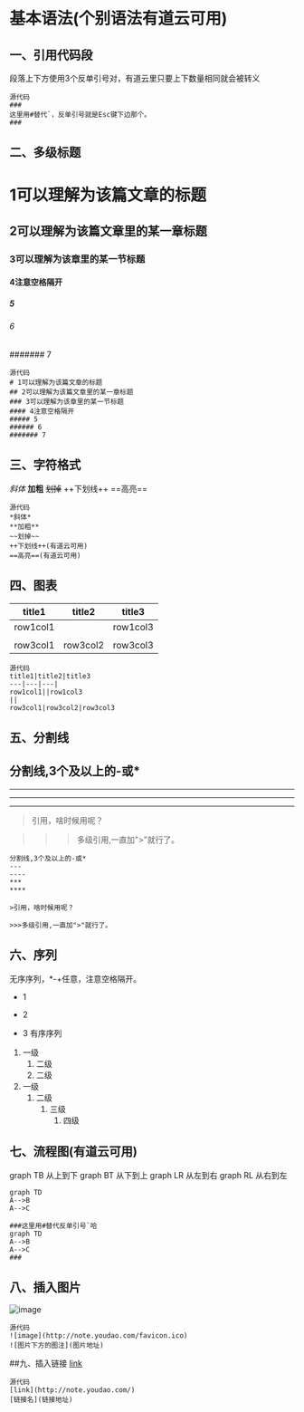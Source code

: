 # 基本语法(个别语法有道云可用)
## 一、引用代码段
段落上下方使用3个反单引号对，有道云里只要上下数量相同就会被转义
```
源代码
###
这里用#替代`，反单引号就是Esc键下边那个。
###
```
## 二、多级标题
# 1可以理解为该篇文章的标题
## 2可以理解为该篇文章里的某一章标题
### 3可以理解为该章里的某一节标题
#### 4注意空格隔开
##### 5
###### 6
####### 7
```
源代码
# 1可以理解为该篇文章的标题
## 2可以理解为该篇文章里的某一章标题
### 3可以理解为该章里的某一节标题
#### 4注意空格隔开
##### 5
###### 6
####### 7
```
## 三、字符格式
*斜体*
**加粗**
~~划掉~~
++下划线++
==高亮==
```
源代码
*斜体*
**加粗**
~~划掉~~
++下划线++(有道云可用)
==高亮==(有道云可用)
```
## 四、图表
title1|title2|title3
---|---|---|
row1col1||row1col3
||
row3col1|row3col2|row3col3
```
源代码
title1|title2|title3
---|---|---|
row1col1||row1col3
||
row3col1|row3col2|row3col3
```
## 五、分割线
分割线,3个及以上的-或*
---
----
***
****

>引用，啥时候用呢？

>>>多级引用,一直加">"就行了。
```
分割线,3个及以上的-或*
---
----
***
****

>引用，啥时候用呢？

>>>多级引用,一直加">"就行了。
```
## 六、序列
无序序列，*\-\+任意，注意空格隔开。
* 1
- 2
+ 3
有序序列
1. 一级
   1. 二级
   2. 二级
2. 一级
   1. 二级
      1. 三级
         1. 四级
## 七、流程图(有道云可用)
graph TB 从上到下
graph BT 从下到上
graph LR 从左到右
graph RL 从右到左
```
graph TD
A-->B
A-->C
```
```
###这里用#替代反单引号`哈
graph TD
A-->B
A-->C
###
```
## 八、插入图片
![image](http://note.youdao.com/favicon.ico)
```
源代码
![image](http://note.youdao.com/favicon.ico)
![图片下方的图注](图片地址)
```
##九、插入链接
[link](http://note.youdao.com/)
```
源代码
[link](http://note.youdao.com/)
[链接名](链接地址)
```
